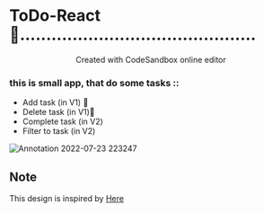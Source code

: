 
# ToDo-React 👋.............................................

<p style="text-align:center ">Created with CodeSandbox online editor</p>
<h3>this is small app, that do some tasks ::</h3>
<ul>
<li>Add task (in V1) 👋</li>
<li>Delete task (in V1)👋</li>
<li>Complete task (in V2)</li>
<li>Filter to task (in V2)</li>
</ul>

![Annotation 2022-07-23 223247](https://user-images.githubusercontent.com/87585934/180622581-c09db4ae-6e27-4f43-b6e8-52ef4cdb1d74.jpg)

<h2>Note</h2>
This design is inspired by <a href="https://www.youtube.com/watch?v=pCA4qpQDZD8&list=RDCMUClb90NQQcskPUGDIXsQEz5Q&start_radio=1&rv=pCA4qpQDZD8&t=5574">Here</a>
 
